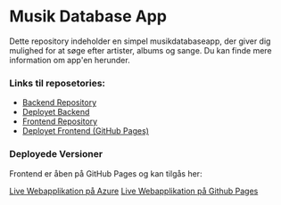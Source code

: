 # Musik Database App

Dette repository indeholder en simpel musikdatabaseapp, der giver dig mulighed for at søge efter artister, albums og sange. Du kan finde mere information om app'en herunder.

### Links til reposetories:

- [Backend Repository](https://github.com/Abdiox/music-database)
- [Deployet Backend](https://music-database.azurewebsites.net/)
- [Frontend Repository](https://github.com/emsc0001/music-database-frontend)
- [Deployet Frontend (GitHub Pages)](https://emsc0001.github.io/music-database-frontend/)

### Deployede Versioner

Frontend er åben på GitHub Pages og kan tilgås her:

[Live Webapplikation på Azure](https://music-database.azurewebsites.net/)
[Live Webapplikation på Github Pages](https://emsc0001.github.io/music-database-frontend/)

